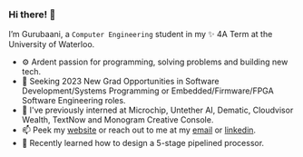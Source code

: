 ### Hi there! :wave:

I’m Gurubaani, a `Computer Engineering` student in my ✨ 4A Term at the University of Waterloo.

- :gear: Ardent passion for programming, solving problems and building new tech. 
- :dart: Seeking 2023 New Grad Opportunities in Software Development/Systems Programming or Embedded/Firmware/FPGA Software Engineering roles.
- :microscope: I've previously interned at Microchip, Untether AI, Dematic, Cloudvisor Wealth, TextNow and Monogram Creative Console.
- 📫 Peek my [website](https://gurubaani.github.io/) or reach out to me at my [email](mailto:gpmonga@uwaterloo.ca) or [linkedin](https://www.linkedin.com/in/gurubaanimonga/).
- 🌱 Recently learned how to design a 5-stage pipelined processor.

<!---
gurubaani/gurubaani is a ✨ special ✨ repository because its `README.md` (this file) appears on your GitHub profile.
You can click the Preview link to take a look at your changes.
--->
